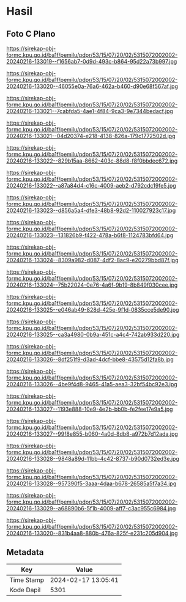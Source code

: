 # Hasil

## Foto C Plano

https://sirekap-obj-formc.kpu.go.id/ba1f/pemilu/pdpr/53/15/07/20/02/5315072002002-20240216-133019--f1656ab7-0d9d-493c-b864-95d22a73b997.jpg

https://sirekap-obj-formc.kpu.go.id/ba1f/pemilu/pdpr/53/15/07/20/02/5315072002002-20240216-133020--46055e0a-76a6-462a-b460-d90e68f567af.jpg

https://sirekap-obj-formc.kpu.go.id/ba1f/pemilu/pdpr/53/15/07/20/02/5315072002002-20240216-133021--7cabfda5-4ae1-4f84-9ca3-9e7344bedacf.jpg

https://sirekap-obj-formc.kpu.go.id/ba1f/pemilu/pdpr/53/15/07/20/02/5315072002002-20240216-133021--04d20374-e218-4138-826a-179c1772502d.jpg

https://sirekap-obj-formc.kpu.go.id/ba1f/pemilu/pdpr/53/15/07/20/02/5315072002002-20240216-133022--829b15aa-8662-403c-88d8-f8f0bbdec672.jpg

https://sirekap-obj-formc.kpu.go.id/ba1f/pemilu/pdpr/53/15/07/20/02/5315072002002-20240216-133022--a87a84d4-c16c-4009-aeb2-d792cdc19fe5.jpg

https://sirekap-obj-formc.kpu.go.id/ba1f/pemilu/pdpr/53/15/07/20/02/5315072002002-20240216-133023--d856a5a4-dfe3-48b8-92d2-110027923c17.jpg

https://sirekap-obj-formc.kpu.go.id/ba1f/pemilu/pdpr/53/15/07/20/02/5315072002002-20240216-133023--131826b9-f422-478a-b6f8-1124783bfd64.jpg

https://sirekap-obj-formc.kpu.go.id/ba1f/pemilu/pdpr/53/15/07/20/02/5315072002002-20240216-133024--8309a982-d087-4df2-8ac9-e20279bbd87f.jpg

https://sirekap-obj-formc.kpu.go.id/ba1f/pemilu/pdpr/53/15/07/20/02/5315072002002-20240216-133024--75b22024-0e76-4a6f-9b19-8b849f030cee.jpg

https://sirekap-obj-formc.kpu.go.id/ba1f/pemilu/pdpr/53/15/07/20/02/5315072002002-20240216-133025--e046ab49-828d-425e-9f1d-0835cce5de90.jpg

https://sirekap-obj-formc.kpu.go.id/ba1f/pemilu/pdpr/53/15/07/20/02/5315072002002-20240216-133025--ca3a4980-0b9a-451c-a4c4-742ab933d220.jpg

https://sirekap-obj-formc.kpu.go.id/ba1f/pemilu/pdpr/53/15/07/20/02/5315072002002-20240216-133026--8df251f9-d3ad-4dcf-bbe8-43575d12fa8b.jpg

https://sirekap-obj-formc.kpu.go.id/ba1f/pemilu/pdpr/53/15/07/20/02/5315072002002-20240216-133026--4be9f4d8-9465-41a5-aea3-32bf54bc92e3.jpg

https://sirekap-obj-formc.kpu.go.id/ba1f/pemilu/pdpr/53/15/07/20/02/5315072002002-20240216-133027--1193e888-10e9-4e2b-bb0b-fe2fee17e9a5.jpg

https://sirekap-obj-formc.kpu.go.id/ba1f/pemilu/pdpr/53/15/07/20/02/5315072002002-20240216-133027--99f8e855-b060-4a0d-8db8-a972b7d12ada.jpg

https://sirekap-obj-formc.kpu.go.id/ba1f/pemilu/pdpr/53/15/07/20/02/5315072002002-20240216-133028--9848a89d-11bb-4c42-8737-b90d0732ed3e.jpg

https://sirekap-obj-formc.kpu.go.id/ba1f/pemilu/pdpr/53/15/07/20/02/5315072002002-20240216-133028--957390f5-3aaa-4daa-b678-26585a5f7a34.jpg

https://sirekap-obj-formc.kpu.go.id/ba1f/pemilu/pdpr/53/15/07/20/02/5315072002002-20240216-133029--a68890b6-5f1b-4009-aff7-c3ac955c6984.jpg

https://sirekap-obj-formc.kpu.go.id/ba1f/pemilu/pdpr/53/15/07/20/02/5315072002002-20240216-133020--831b4aa8-880b-476a-825f-e231c205d904.jpg


## Metadata

| Key        | Value               |
| ---------- | ------------------- |
| Time Stamp | 2024-02-17 13:05:41 |
| Kode Dapil | 5301                |



